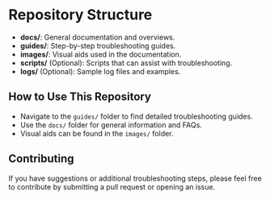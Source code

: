 # Repository Structure

- **docs/**: General documentation and overviews.
- **guides/**: Step-by-step troubleshooting guides.
- **images/**: Visual aids used in the documentation.
- **scripts/** (Optional): Scripts that can assist with troubleshooting.
- **logs/** (Optional): Sample log files and examples.

## How to Use This Repository

- Navigate to the `guides/` folder to find detailed troubleshooting guides.
- Use the `docs/` folder for general information and FAQs.
- Visual aids can be found in the `images/` folder.

## Contributing

If you have suggestions or additional troubleshooting steps, please feel free to
contribute by submitting a pull request or opening an issue.
